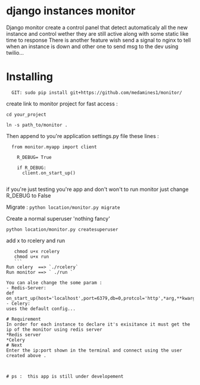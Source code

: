 # django instances monitor
Django monitor create a control panel that detect automaticaly all the 
new instance and control wether they are still active along with some 
static like time to response 
There is another feature wish send a signal to nginx to tell when an 
instance is down and other one to send msg to the dev using twilio...
# Installing
``` 
  GIT: sudo pip install git+https://github.com/medamines1/monitor/
```
create link to monitor project for fast access :

  ```
  cd your_project

  ln -s path_to/monitor . 
  ```
  

Then append to you're application settings.py file  these lines :

```  
  from monitor.myapp import client

    R_DEBUG= True
     
    if R_DEBUG:
      client.on_start_up()
    
```
if you're just testing you're app and don't won't to run monitor just 
change R_DEBUG to False

Migrate :
  ```python location/monitor.py migrate```
  
Create a normal superuser 'nothing fancy'

  ```python location/monitor.py createsuperuser```
 
 add x to rcelery and run 
   ```
      chmod u+x rcelery
      chmod u+x run
      ```
Run celery  ==> `./rcelery`
Run monitor ==> ` ./run `

You can alse change the some param : 
- Redis-Server:
  def 
on_start_up(host='localhost',port=6379,db=0,protcol='http',*arg,**kwargs)
- Celery: 
  uses the default config...

# Requirement
 In order for each instance to declare it's exisitance it must get the 
ip of the monitor using redis server
  *Redis server
  *Celery
# Next
 Enter the ip:port shown in the terminal and connect using the user 
created above .



# ps :  this app is still under developement


